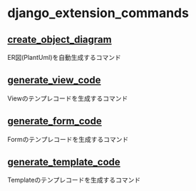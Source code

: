 # django_extension_commands


## [create_object_diagram](./docs/create_object_diagram.md)
ER図(PlantUml)を自動生成するコマンド

## [generate_view_code](./docs/generate_view_code.md)
Viewのテンプレコードを生成するコマンド

## [generate_form_code](./docs/generate_form_code.md)
Formのテンプレコードを生成するコマンド

## [generate_template_code](./docs/generate_template_code.md)
Templateのテンプレコードを生成するコマンド
